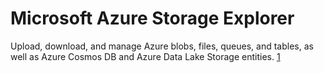 # Microsoft Azure Storage Explorer

Upload, download, and manage Azure blobs, files, queues, and tables, as well as Azure Cosmos DB and Azure Data Lake Storage entities. [1]

[1]: https://azure.microsoft.com/en-us/features/storage-explorer/